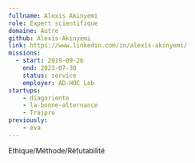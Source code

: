```yaml
---
fullname: Alexis Akinyemi
role: Expert scientifique
domaine: Autre
github: Alexis-Akinyemi
link: https://www.linkedin.com/in/alexis-akinyemi/
missions:
  - start: 2019-09-26
    end: 2023-07-30
    status: service
    employer: AD-HOC Lab
startups:
    - diagoriente
    - la-bonne-alternance
    - Trajpro
previously:
    - eva
---
```



Ethique/Méthode/Réfutabilité
